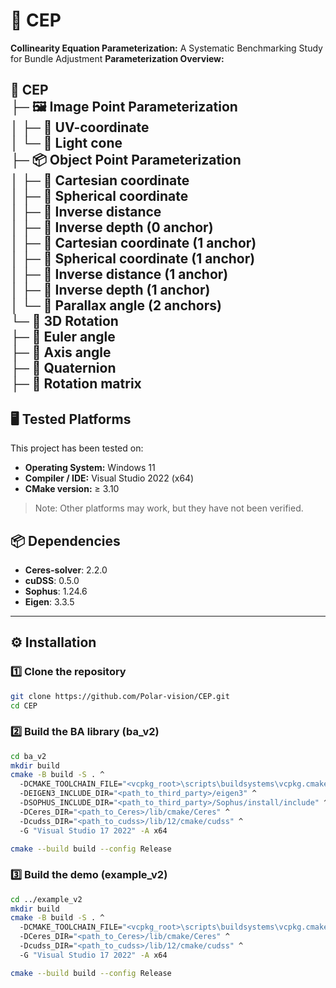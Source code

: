 # 🚀 CEP
**Collinearity Equation Parameterization:** A Systematic Benchmarking Study for Bundle Adjustment
**Parameterization Overview:**  

🌳 **CEP**  
├─ 🖼️ Image Point Parameterization  
│ ├─ 🔹 UV-coordinate  
│ └─ 🔹 Light cone  
├─ 📦 Object Point Parameterization  
│ ├─ 🔸 Cartesian coordinate  
│ ├─ 🔸 Spherical coordinate  
│ ├─ 🔸 Inverse distance  
│ ├─ 🔸 Inverse depth (0 anchor)  
│ ├─ 🔹 Cartesian coordinate (1 anchor)  
│ ├─ 🔹 Spherical coordinate (1 anchor)  
│ ├─ 🔹 Inverse distance (1 anchor)  
│ ├─ 🔹 Inverse depth (1 anchor)  
│ └─ 🔹 Parallax angle (2 anchors)  
└─ 🔄 3D Rotation  
  ├─ 🔸 Euler angle  
  ├─ 🔸 Axis angle  
  ├─ 🔸 Quaternion  
  ├─ 🔸 Rotation matrix  
---

## 🖥 Tested Platforms
This project has been tested on:

- **Operating System:** Windows 11  
- **Compiler / IDE:** Visual Studio 2022 (x64)  
- **CMake version:** ≥ 3.10  

> Note: Other platforms may work, but they have not been verified.


## 📦 Dependencies
- **Ceres-solver**: 2.2.0  
- **cuDSS**: 0.5.0  
- **Sophus**: 1.24.6  
- **Eigen**: 3.3.5  

---

## ⚙️ Installation

### 1️⃣ Clone the repository
```bash
git clone https://github.com/Polar-vision/CEP.git
cd CEP
```

### 2️⃣ Build the BA library (ba_v2)
```bash
cd ba_v2
mkdir build
cmake -B build -S . ^
  -DCMAKE_TOOLCHAIN_FILE="<vcpkg_root>\scripts\buildsystems\vcpkg.cmake" ^
  -DEIGEN3_INCLUDE_DIR="<path_to_third_party>/eigen3" ^
  -DSOPHUS_INCLUDE_DIR="<path_to_third_party>/Sophus/install/include" ^
  -DCeres_DIR="<path_to_Ceres>/lib/cmake/Ceres" ^
  -Dcudss_DIR="<path_to_cudss>/lib/12/cmake/cudss" ^
  -G "Visual Studio 17 2022" -A x64

cmake --build build --config Release
```

### 3️⃣ Build the demo (example_v2)
```bash
cd ../example_v2
mkdir build
cmake -B build -S . ^
  -DCMAKE_TOOLCHAIN_FILE="<vcpkg_root>\scripts\buildsystems\vcpkg.cmake" ^
  -DCeres_DIR="<path_to_Ceres>/lib/cmake/Ceres" ^
  -Dcudss_DIR="<path_to_cudss>/lib/12/cmake/cudss" ^
  -G "Visual Studio 17 2022" -A x64

cmake --build build --config Release
```
